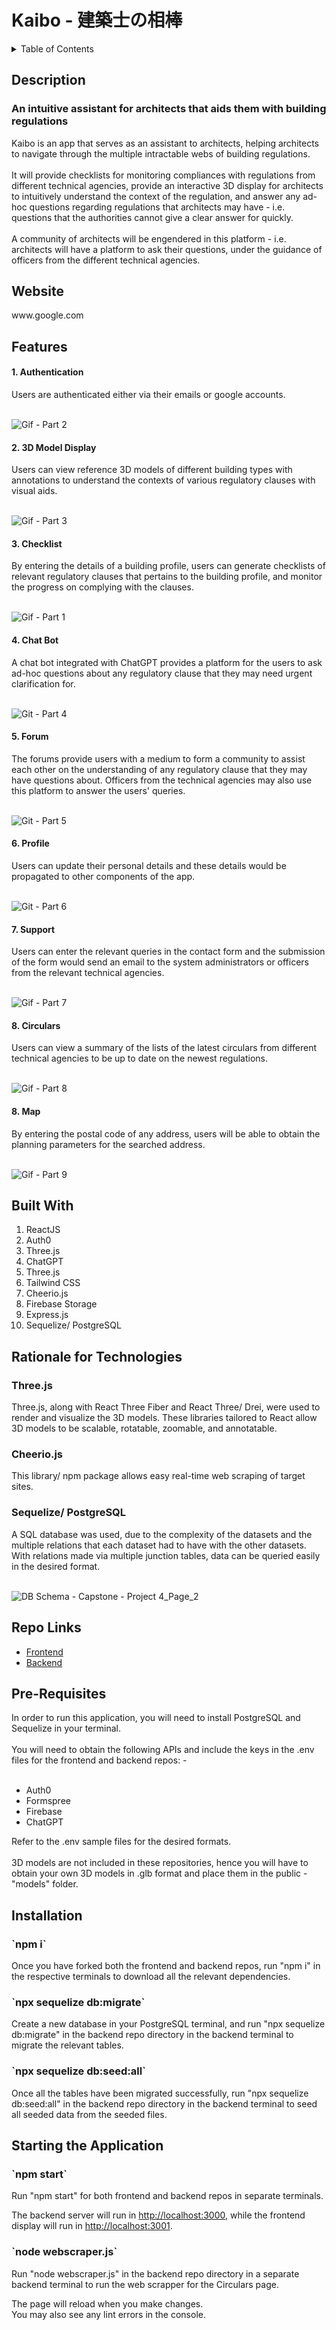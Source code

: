 # Kaibo - 建築士の相棒

<details>
<summary>Table of Contents</summary>
<br>
 <ol> 
    <li> <a href="#about"> Description </a></li>
    <li> <a href="#website"> Website </a></li>
    <li> <a href="#features"> Features </a></li>
    <li> <a href="#built-with"> Built With </a></li>
    <li> <a href="#rationale"> Rationale for Technologies </a></li>
    <li> <a href="#repo-links"> Repo Links </a></li>
    <li> <a href="#prerequisites"> Pre-requisites </a></li>
    <li> <a href="#installation"> Installation </a></li>
    <li> <a href="#start"> Starting the Application </a></li>
  </ol>
</details>

<div id="about">
 <h2> Description </h2>
  <h3> An intuitive assistant for architects that aids them with building regulations </h3>
Kaibo is an app that serves as an assistant to architects, helping architects to navigate through the multiple intractable webs of building regulations.  
 <br/> <br/>
It will provide checklists for monitoring compliances with regulations from different technical agencies, provide an interactive 3D display for architects to intuitively understand the context of the regulation, and answer any ad-hoc questions regarding regulations that architects may have - i.e. questions that the authorities cannot give a clear answer for quickly. 
 <br/> <br/>
A community of architects will be engendered in this platform - i.e. architects will have a platform to ask their questions, under the guidance of officers from the different technical agencies. 
</div>

<div id="website">
 <h2> Website </h2>
www.google.com
</div>

<div id="features">
 <h2> Features </h2>
  <h4> 1. Authentication </h4>
Users are authenticated either via their emails or google accounts. 
 <br/> <br/>
 
 ![Gif - Part 2](https://user-images.githubusercontent.com/105143904/234800303-96a89973-730c-430b-b1fe-19dee4cf9a3c.gif)
 
  <h4> 2. 3D Model Display </h4>
Users can view reference 3D models of different building types with annotations to understand the contexts of various regulatory clauses with visual aids. 
 <br/> <br/>
 
![Gif - Part 3](https://user-images.githubusercontent.com/105143904/234802074-469222bc-c7ac-48ff-a796-cc71367f9884.gif)

  <h4> 3. Checklist </h4>
By entering the details of a building profile, users can generate checklists of relevant regulatory clauses that pertains to the building profile, and monitor the progress on complying with the clauses. 
 <br/> <br/>
 
![Gif - Part 1](https://user-images.githubusercontent.com/105143904/234799185-b45ff128-3d06-47b6-b9cb-c49a33a2c4b3.gif)

  <h4> 4. Chat Bot </h4>
A chat bot integrated with ChatGPT provides a platform for the users to ask ad-hoc questions about any regulatory clause that they may need urgent clarification for.  
  <br/> <br/>
 
 ![Git - Part 4](https://user-images.githubusercontent.com/105143904/234805371-69418cd6-b557-4817-abd0-f3a15d73be06.gif)
 
  <h4> 5. Forum </h4>
The forums provide users with a medium to form a community to assist each other on the understanding of any regulatory clause that they may have questions about. Officers from the technical agencies may also use this platform to answer the users' queries. 
  <br/> <br/>
 
 ![Git - Part 5](https://user-images.githubusercontent.com/105143904/234806786-aa93bfe7-a0b6-45d9-99ff-0954f6a6c61a.gif)

  <h4> 6. Profile </h4>
Users can update their personal details and these details would be propagated to other components of the app. 
  <br/> <br/>
 
 ![Git - Part 6](https://user-images.githubusercontent.com/105143904/234807640-e3bcff72-4e39-42cc-9f06-a19e16730e07.gif)

  <h4> 7. Support </h4>
Users can enter the relevant queries in the contact form and the submission of the form would send an email to the system administrators or officers from the relevant technical agencies. 
  <br/> <br/>
 
 ![Gif - Part 7](https://user-images.githubusercontent.com/105143904/234808566-212ef2ad-b543-4487-90ee-09e3220cf6da.gif)

  <h4> 8. Circulars </h4>
Users can view a summary of the lists of the latest circulars from different technical agencies to be up to date on the newest regulations. 
  <br/> <br/>
 
 ![Gif - Part 8](https://user-images.githubusercontent.com/105143904/234809315-c03ddbda-d876-44e1-98c3-fe2849b90b42.gif)

  <h4> 8. Map </h4>
By entering the postal code of any address, users will be able to obtain the planning parameters for the searched address. 
  <br/> <br/>
 
 ![Gif - Part 9](https://user-images.githubusercontent.com/105143904/234810105-e241aedc-d367-4854-9902-a90cdf61f2ee.gif)
 
</div>

<div id="built-with">
 <h2> Built With </h2>
  <ol>
    <li>ReactJS</li>
    <li>Auth0</li>
    <li>Three.js</li>
    <li>ChatGPT</li>
    <li>Three.js</li>
    <li>Tailwind CSS</li>
    <li>Cheerio.js</li>
    <li>Firebase Storage</li>
    <li>Express.js</li>
    <li>Sequelize/ PostgreSQL</li>
  </ol>
</div>

<div id="rationale">
 <h2> Rationale for Technologies </h2>
 <h3> Three.js </h3>
Three.js, along with React Three Fiber and React Three/ Drei, were used to render and visualize the 3D models. These libraries tailored to React allow 3D models to be scalable, rotatable, zoomable, and annotatable. 
 <h3> Cheerio.js </h3>
This library/ npm package allows easy real-time web scraping of target sites. 
 <h3> Sequelize/ PostgreSQL </h3>
A SQL database was used, due to the complexity of the datasets and the multiple relations that each dataset had to have with the other datasets. With relations made via multiple junction tables, data can be queried easily in the desired format. 
 <br /> <br />
 
 ![DB Schema - Capstone - Project 4_Page_2](https://user-images.githubusercontent.com/105143904/234817825-556df4d4-e613-4a4f-9762-e0d8eff40f30.png)

</div>

<div id="repo-links">
 <h2> Repo Links </h2>
 <ul>
  <li><a href="https://github.com/yuj8fuj6/capstone-frontend-bootcamp" target="_blank" rel="noopener noreferrer"> Frontend<a/></li>
   <li><a href="https://github.com/yuj8fuj6/capstone-backend-bootcamp" target="_blank" rel="noopener noreferrer"> Backend<a/></li>
 </ul>
</div>

<div id="prerequisites">
 <h2> Pre-Requisites </h2>
In order to run this application, you will need to install PostgreSQL and Sequelize in your terminal. 
 <br /> <br />
You will need to obtain the following APIs and include the keys in the .env files for the frontend and backend repos: - 
 <br /> <br />
 <ul>
  <li>Auth0</li>
  <li>Formspree</li>
  <li>Firebase</li>
  <li>ChatGPT</li>
 </ul>
 Refer to the .env sample files for the desired formats. 
 <br /> <br />
3D models are not included in these repositories, hence you will have to obtain your own 3D models in .glb format and place them in the public - "models" folder.  
</div>

<div id="installation">
 <h2> Installation </h2>
 <h3>`npm i`</h3>

Once you have forked both the frontend and backend repos, run "npm i" in the respective terminals to download all the relevant dependencies. 
 
 <h3>`npx sequelize db:migrate`</h3>

Create a new database in your PostgreSQL terminal, and run "npx sequelize db:migrate" in the backend repo directory in the backend terminal to migrate the relevant tables. 
 
 <h3>`npx sequelize db:seed:all`</h3>

Once all the tables have been migrated successfully, run "npx sequelize db:seed:all" in the backend repo directory in the backend terminal to seed all seeded data from the seeded files. 

</div>

<div id="start">
 <h2> Starting the Application </h2>
 <h3>`npm start`</h3>

Run "npm start" for both frontend and backend repos in separate terminals. 
 
The backend server will run in [http://localhost:3000](http://localhost:3000), while the frontend display will run in [http://localhost:3001](http://localhost:3001). 
 
 <h3>`node webscraper.js`</h3>

Run "node webscraper.js" in the backend repo directory in a separate backend terminal to run the web scrapper for the Circulars page. 

The page will reload when you make changes.\
You may also see any lint errors in the console.
</div>
